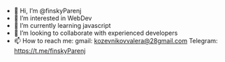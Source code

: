 - 👋 Hi, I’m @finskyParenj
- 👀 I’m interested in WebDev
- 🌱 I’m currently learning javascript
- 💞️ I’m looking to collaborate with experienced developers
- 📫 How to reach me: 
  gmail: kozevnikovvalera@28gmail.com
  Telegram: https://t.me/finskyParenj


<!---
finskyParenj/finskyParenj is a ✨ special ✨ repository because its `README.md` (this file) appears on your GitHub profile.
You can click the Preview link to take a look at your changes.
--->
